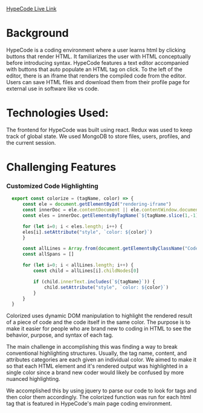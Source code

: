 [HypeCode Live Link](https://www.hypecode.herokuapp.com)


# Background

HypeCode is a coding environment where a user learns html by clicking buttons that render HTML.  It familiarizes the user with HTML conceptually before       introducing syntax. HypeCode features a text editor accompanied with buttons that auto populate an HTML tag on click.  To the left of the editor, there is an iframe that renders the compiled code from the editor.  Users can save HTML files and download them from their profile page for external use in software like vs code.

# Technologies Used:

The frontend for HypeCode was built using react.  Redux was used to keep track of 	global state.  We used MongoDB to store files, users, profiles, and the current session.

# Challenging Features
### Customized Code Highlighting
```js
  export const colorize = (tagName, color) => {
      const ele = document.getElementById("rendering-iframe")
      const innerDoc = ele.contentDocument || ele.contentWindow.document
      const eles = innerDoc.getElementsByTagName(`${tagName.slice(1,-1)}`)

      for (let i=0; i < eles.length; i++) {
      eles[i].setAttribute("style", `color: ${color}`)
      }

      const allLines = Array.from(document.getElementsByClassName("CodeMirror-line"))
      const allSpans = []

      for (let i=0; i < allLines.length; i++) {
          const child = allLines[i].childNodes[0]

          if (child.innerText.includes(`${tagName}`)) {
              child.setAttribute("style", `color: ${color}`)
          }
      }
  }
```
Colorized uses dynamic DOM manipulation to highlight the rendered result of a piece of code and the code itself in the same color. The purpose is to make it easier for people who are brand new to coding in HTML to see the behavior, purpose, and syntax of each tag.

The main challenge in accomplishing this was finding a way to break conventional highlighting structures. Usually, the tag name, content, and attributes categories are each given an individual color. We aimed to make it so that each HTML element and it's rendered output was highlighted in a single color since a brand new coder would likely be confused by more nuanced highlighting. 

We accomplished this by using jquery to parse our code to look for tags and then color them accordingly. The colorized function was run for each html tag that is featured in HypeCode's main page coding environment. 
